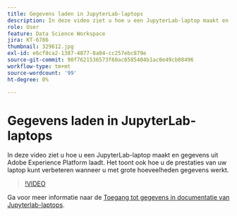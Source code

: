 ```yaml
---
title: Gegevens laden in JupyterLab-laptops
description: In deze video ziet u hoe u een JupyterLab-laptop maakt en gegevens uit Adobe Experience Platform laadt. Het toont ook hoe u de prestaties van uw laptop kunt verbeteren wanneer u met grote hoeveelheden gegevens werkt.
role: User
feature: Data Science Workspace
jira: KT-6786
thumbnail: 329612.jpg
exl-id: e6cf8ca2-1387-4877-8a04-cc257ebc879e
source-git-commit: 90f7621536573f60ac6585404b1ac0e49cb08496
workflow-type: tm+mt
source-wordcount: '99'
ht-degree: 0%

---
```


# Gegevens laden in JupyterLab-laptops

In deze video ziet u hoe u een JupyterLab-laptop maakt en gegevens uit Adobe Experience Platform laadt. Het toont ook hoe u de prestaties van uw laptop kunt verbeteren wanneer u met grote hoeveelheden gegevens werkt.

>[!VIDEO](https://video.tv.adobe.com/v/329612?quality=12&learn=on)

Ga voor meer informatie naar de [Toegang tot gegevens in documentatie van Jupyterlab-laptops](https://experienceleague.adobe.com/docs/experience-platform/data-science-workspace/jupyterlab/access-notebook-data.html).